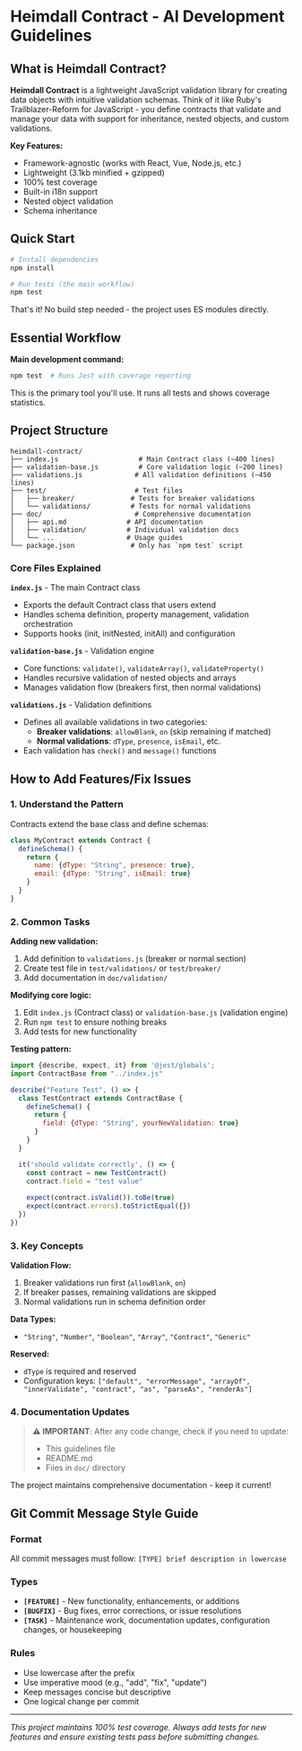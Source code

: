 # Heimdall Contract - AI Development Guidelines

## What is Heimdall Contract?

**Heimdall Contract** is a lightweight JavaScript validation library for creating data objects with intuitive validation schemas. Think of it like Ruby's Trailblazer-Reform for JavaScript - you define contracts that validate and manage your data with support for inheritance, nested objects, and custom validations.

**Key Features:**
- Framework-agnostic (works with React, Vue, Node.js, etc.)
- Lightweight (3.1kb minified + gzipped)  
- 100% test coverage
- Built-in i18n support
- Nested object validation
- Schema inheritance

## Quick Start

```bash
# Install dependencies
npm install

# Run tests (the main workflow)
npm test
```

That's it! No build step needed - the project uses ES modules directly.

## Essential Workflow

**Main development command:**
```bash
npm test  # Runs Jest with coverage reporting
```

This is the primary tool you'll use. It runs all tests and shows coverage statistics.

## Project Structure

```
heimdall-contract/
├── index.js                    # Main Contract class (~400 lines)
├── validation-base.js          # Core validation logic (~200 lines)  
├── validations.js             # All validation definitions (~450 lines)
├── test/                      # Test files
│   ├── breaker/              # Tests for breaker validations
│   └── validations/          # Tests for normal validations
├── doc/                       # Comprehensive documentation
│   ├── api.md               # API documentation
│   ├── validation/          # Individual validation docs
│   └── ...                  # Usage guides
└── package.json              # Only has `npm test` script
```

### Core Files Explained

**`index.js`** - The main Contract class
- Exports the default Contract class that users extend
- Handles schema definition, property management, validation orchestration
- Supports hooks (init, initNested, initAll) and configuration

**`validation-base.js`** - Validation engine
- Core functions: `validate()`, `validateArray()`, `validateProperty()`
- Handles recursive validation of nested objects and arrays  
- Manages validation flow (breakers first, then normal validations)

**`validations.js`** - Validation definitions
- Defines all available validations in two categories:
  - **Breaker validations**: `allowBlank`, `on` (skip remaining if matched)
  - **Normal validations**: `dType`, `presence`, `isEmail`, etc.
- Each validation has `check()` and `message()` functions

## How to Add Features/Fix Issues

### 1. Understand the Pattern
Contracts extend the base class and define schemas:

```javascript
class MyContract extends Contract {
  defineSchema() {
    return {
      name: {dType: "String", presence: true},
      email: {dType: "String", isEmail: true}
    }
  }
}
```

### 2. Common Tasks

**Adding new validation:**
1. Add definition to `validations.js` (breaker or normal section)
2. Create test file in `test/validations/` or `test/breaker/`
3. Add documentation in `doc/validation/`

**Modifying core logic:**
1. Edit `index.js` (Contract class) or `validation-base.js` (validation engine)
2. Run `npm test` to ensure nothing breaks
3. Add tests for new functionality

**Testing pattern:**
```javascript
import {describe, expect, it} from '@jest/globals';
import ContractBase from "../index.js"

describe("Feature Test", () => {
  class TestContract extends ContractBase {
    defineSchema() {
      return {
        field: {dType: "String", yourNewValidation: true}
      }
    }
  }

  it('should validate correctly', () => {
    const contract = new TestContract()
    contract.field = "test value"
    
    expect(contract.isValid()).toBe(true)
    expect(contract.errors).toStrictEqual({})
  })
})
```

### 3. Key Concepts

**Validation Flow:**
1. Breaker validations run first (`allowBlank`, `on`)
2. If breaker passes, remaining validations are skipped  
3. Normal validations run in schema definition order

**Data Types:**
- `"String"`, `"Number"`, `"Boolean"`, `"Array"`, `"Contract"`, `"Generic"`

**Reserved:**
- `dType` is required and reserved
- Configuration keys: `["default", "errorMessage", "arrayOf", "innerValidate", "contract", "as", "parseAs", "renderAs"]`

### 4. Documentation Updates

> **⚠️ IMPORTANT**: After any code change, check if you need to update:
> - This guidelines file
> - README.md  
> - Files in `doc/` directory

The project maintains comprehensive documentation - keep it current!

## Git Commit Message Style Guide

### Format
All commit messages must follow: `[TYPE] brief description in lowercase`

### Types
- **`[FEATURE]`** - New functionality, enhancements, or additions
- **`[BUGFIX]`** - Bug fixes, error corrections, or issue resolutions  
- **`[TASK]`** - Maintenance work, documentation updates, configuration changes, or housekeeping

### Rules
- Use lowercase after the prefix
- Use imperative mood (e.g., "add", "fix", "update")
- Keep messages concise but descriptive
- One logical change per commit

---

*This project maintains 100% test coverage. Always add tests for new features and ensure existing tests pass before submitting changes.*